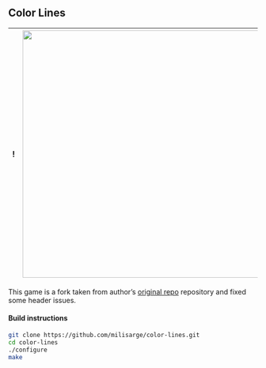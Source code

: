## Color Lines

!|<img src="https://user-images.githubusercontent.com/265758/80093355-c0c89b00-857d-11ea-8816-bf6e6709ef88.png" width="500" >
------------ | -------------

This game is a fork taken from author’s [original repo](https://github.com/OpenA/color-lines-sdl) repository and fixed some header issues.

#### Build instructions
```sh
git clone https://github.com/milisarge/color-lines.git
cd color-lines
./configure
make
```
